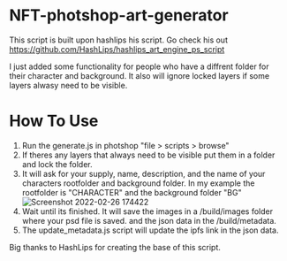 # NFT-photshop-art-generator
This script is built upon hashlips his script. Go check his out https://github.com/HashLips/hashlips_art_engine_ps_script

I just added some functionality for people who have a diffrent folder for their character and background.
It also will ignore locked layers if some layers alwasy need to be visible.

# How To Use
1. Run the generate.js in photshop "file > scripts > browse"
2. If theres any layers that always need to be visible put them in a folder and lock the folder.
3. It will ask for your supply, name, description, and the name of your characters rootfolder and background folder. In my example the rootfolder is "CHARACTER" and the background folder "BG"
![Screenshot 2022-02-26 174422](https://user-images.githubusercontent.com/27363998/155851451-17d950a4-a741-4c96-9bf4-066ba1e10917.png)
4. Wait until its finished. It will save the images in a /build/images folder where your psd file is saved. and the json data in the /build/metadata.
5. The update_metadata.js script will update the ipfs link in the json data.

Big thanks to HashLips for creating the base of this script. 



